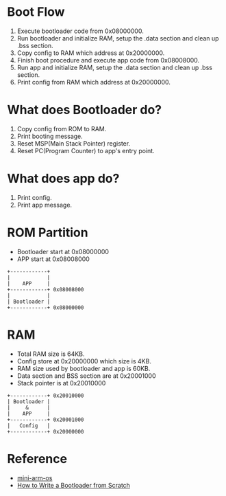 # Boot Flow
1. Execute bootloader code from 0x08000000.
2. Run bootloader and initialize RAM, setup the .data section and clean up .bss section.
3. Copy config to RAM which address at 0x20000000.
4. Finish boot procedure and execute app code from 0x08008000.
5. Run app and initialize RAM, setup the .data section and clean up .bss section.
6. Print config from RAM which address at 0x20000000.

# What does Bootloader do?
1. Copy config from ROM to RAM.
2. Print booting message.
3. Reset MSP(Main Stack Pointer) register.
4. Reset PC(Program Counter) to app's entry point.

# What does app do?
1. Print config.
2. Print app message.

# ROM Partition
- Bootloader start at 0x08000000
- APP start at 0x08008000

```
+------------+
|            |
|    APP     |
+------------+ 0x08008000
|            |
| Bootloader |
+------------+ 0x08000000
```

# RAM
- Total RAM size is 64KB.
- Config store at 0x20000000 which size is 4KB.
- RAM size used by bootloader and app is 60KB.
- Data section and BSS section are at 0x20001000
- Stack pointer is at 0x20010000

```
+------------+ 0x20010000
| Bootloader |
|     &      |
|    APP     |
+------------+ 0x20001000
|   Config   |
+------------+ 0x20000000
```

# Reference
- [mini-arm-os](https://github.com/jserv/mini-arm-os)
- [How to Write a Bootloader from Scratch](https://interrupt.memfault.com/blog/how-to-write-a-bootloader-from-scratch)
